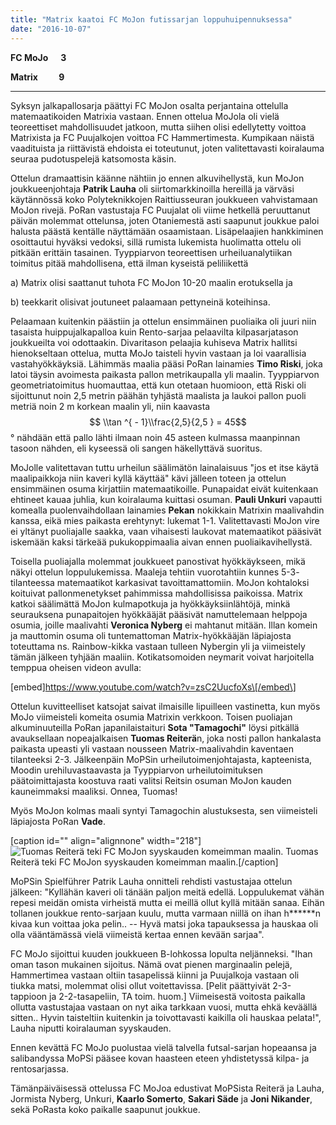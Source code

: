 ```yaml
---
title: "Matrix kaatoi FC MoJon futissarjan loppuhuipennuksessa"
date: "2016-10-07"
---
```


**FC MoJo      3**

**Matrix          9**

* * *

Syksyn jalkapallosarja päättyi FC MoJon osalta perjantaina ottelulla matemaatikoiden Matrixia vastaan. Ennen ottelua MoJola oli vielä teoreettiset mahdollisuudet jatkoon, mutta siihen olisi edellytetty voittoa Matrixista ja FC Puujalkojen voittoa FC Hammertimesta. Kumpikaan näistä vaadituista ja riittävistä ehdoista ei toteutunut, joten valitettavasti koiralauma seuraa pudotuspelejä katsomosta käsin.

Ottelun dramaattisin käänne nähtiin jo ennen alkuvihellystä, kun MoJon joukkueenjohtaja **Patrik Lauha** oli siirtomarkkinoilla hereillä ja värväsi käytännössä koko Polyteknikkojen Raittiusseuran joukkueen vahvistamaan MoJon rivejä. PoRan vastustaja FC Puujalat oli viime hetkellä peruuttanut päivän molemmat ottelunsa, joten Otaniemestä asti saapunut joukkue paloi halusta päästä kentälle näyttämään osaamistaan. Lisäpelaajien hankkiminen osoittautui hyväksi vedoksi, sillä rumista lukemista huolimatta ottelu oli pitkään erittäin tasainen. Tyyppiarvon teoreettisen urheiluanalytiikan toimitus pitää mahdollisena, että ilman kyseistä peliliikettä

a) Matrix olisi saattanut tuhota FC MoJon 10-20 maalin erotuksella ja

b) teekkarit olisivat joutuneet palaamaan pettyneinä koteihinsa.

Pelaamaan kuitenkin päästiin ja ottelun ensimmäinen puoliaika oli juuri niin tasaista huippujalkapalloa kuin Rento-sarjaa pelaavilta kilpasarjatason joukkueilta voi odottaakin. Divaritason pelaajia kuhiseva Matrix hallitsi hienokseltaan ottelua, mutta MoJo taisteli hyvin vastaan ja loi vaarallisia vastahyökkäyksiä. Lähimmäs maalia pääsi PoRan lainamies **Timo Riski**, joka latoi täysin avoimesta paikasta pallon metrikaupalla yli maalin. Tyyppiarvon geometriatoimitus huomauttaa, että kun otetaan huomioon, että Riski oli sijoittunut noin 2,5 metrin päähän tyhjästä maalista ja laukoi pallon puoli metriä noin 2 m korkean maalin yli, niin kaavasta $$ \\tan ^{ - 1}\\frac{2,5}{2,5 } = 45$$ ° nähdään että pallo lähti ilmaan noin 45 asteen kulmassa maanpinnan tasoon nähden, eli kyseessä oli sangen häkellyttävä suoritus.

MoJolle valitettavan tuttu urheilun säälimätön lainalaisuus "jos et itse käytä maalipaikkoja niin kaveri kyllä käyttää" kävi jälleen toteen ja ottelun ensimmäinen osuma kirjattiin matemaatikoille. Punapaidat eivät kuitenkaan ehtineet kauaa juhlia, kun koiralauma kuittasi osuman. **Pauli Unkuri** vapautti komealla puolenvaihdollaan lainamies **Pekan** nokikkain Matrixin maalivahdin kanssa, eikä mies paikasta erehtynyt: lukemat 1-1. Valitettavasti MoJon vire ei yltänyt puoliajalle saakka, vaan vihaisesti laukovat matemaatikot pääsivät iskemään kaksi tärkeää pukukoppimaalia aivan ennen puoliaikavihellystä.

Toisella puoliajalla molemmat joukkueet panostivat hyökkäykseen, mikä näkyi ottelun loppulukemissa. Maaleja tehtiin vuorotahtiin kunnes 5-3- tilanteessa matemaatikot karkasivat tavoittamattomiin. MoJon kohtaloksi koituivat pallonmenetykset pahimmissa mahdollisissa paikoissa. Matrix katkoi säälimättä MoJon kulmapotkuja ja hyökkäyksiinlähtöjä, minkä seurauksena punapaitojen hyökkääjät pääsivät namuttelemaan helppoja osumia, joille maalivahti **Veronica Nyberg** ei mahtanut mitään. Illan komein ja mauttomin osuma oli tuntemattoman Matrix-hyökkääjän läpiajosta toteuttama ns. Rainbow-kikka vastaan tulleen Nybergin yli ja viimeistely tämän jälkeen tyhjään maaliin. Kotikatsomoiden neymarit voivat harjoitella temppua oheisen videon avulla:

\[embed\]https://www.youtube.com/watch?v=zsC2UucfoXs\[/embed\]

Ottelun kuvitteelliset katsojat saivat ilmaisille lipuilleen vastinetta, kun myös MoJo viimeisteli komeita osumia Matrixin verkkoon. Toisen puoliajan alkuminuuteilla PoRan japanilaistaituri **Sota "Tamagochi"** löysi pitkällä avauksellaan nopeajalkaisen **Tuomas Reiterä**n, joka nosti pallon hankalasta paikasta upeasti yli vastaan nousseen Matrix-maalivahdin kaventaen tilanteeksi 2-3. Jälkeenpäin MoPSin urheilutoimenjohtajasta, kapteenista, Moodin urehiluvastaavasta ja Tyyppiarvon urheilutoimituksen päätoimittajasta koostuva raati valitsi Reitsin osuman MoJon kauden kauneimmaksi maaliksi. Onnea, Tuomas!

Myös MoJon kolmas maali syntyi Tamagochin alustuksesta, sen viimeisteli läpiajosta PoRan **Vade**.

\[caption id="" align="alignnone" width="218"\]![Tuomas Reiterä teki FC MoJon syyskauden komeimman maalin.](http://gdurl.com/vzTz) Tuomas Reiterä teki FC MoJon syyskauden komeimman maalin.\[/caption\]

MoPSin Spielführer Patrik Lauha onnitteli rehdisti vastustajaa ottelun jälkeen: "Kyllähän kaveri oli tänään paljon meitä edellä. Loppulukemat vähän repesi meidän omista virheistä mutta ei meillä ollut kyllä mitään sanaa. Eihän tollanen joukkue rento-sarjaan kuulu, mutta varmaan niillä on ihan h\*\*\*\*\*\*n kivaa kun voittaa joka pelin.. -- Hyvä matsi joka tapauksessa ja hauskaa oli olla vääntämässä vielä viimeistä kertaa ennen kevään sarjaa".

FC MoJo sijoittui kuuden joukkueen B-lohkossa lopulta neljänneksi. "Ihan oman tason mukainen sijoitus. Nämä ovat pienen marginaalin pelejä, Hammertimea vastaan oltiin tasapelissä kiinni ja Puujalkoja vastaan oli tiukka matsi, molemmat olisi ollut voitettavissa. \[Pelit päättyivät 2-3-tappioon ja 2-2-tasapeliin, TA toim. huom.\] Viimeisestä voitosta paikalla ollutta vastustajaa vastaan on nyt aika tarkkaan vuosi, mutta ehkä keväällä sitten.. Hyvin taisteltiin kuitenkin ja toivottavasti kaikilla oli hauskaa pelata!", Lauha niputti koiralauman syyskauden.

Ennen kevättä FC MoJo puolustaa vielä talvella futsal-sarjan hopeaansa ja salibandyssa MoPSi pääsee kovan haasteen eteen yhdistetyssä kilpa- ja rentosarjassa.

Tämänpäiväisessä ottelussa FC MoJoa edustivat MoPSista Reiterä ja Lauha, Jormista Nyberg, Unkuri, **Kaarlo Somerto**, **Sakari Säde** ja **Joni Nikander**, sekä PoRasta koko paikalle saapunut joukkue.

